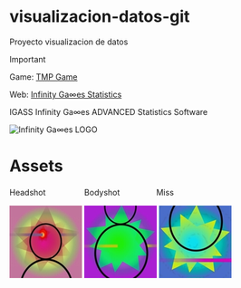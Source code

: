 # visualizacion-datos-git
Proyecto visualizacion de datos

> [!IMPORTANT]
> Game: [TMP Game](https://water-lemur.itch.io/clicker-game)
> 
> Web: [Infinity Ga∞es Statistics](https://sites.google.com/view/visualizacion-datos-ig/home)


IGASS Infinity Ga∞es ADVANCED Statistics Software

![Infinity Ga∞es LOGO](https://github.com/WaterLemur/visualizacion-datos-git/blob/main/Files/Infinity_Ga∞es_LOGO_5_I_small.png?raw=true)


# Assets

Headshot ㅤㅤㅤㅤㅤBodyshotㅤㅤㅤㅤㅤMiss

![Headshot](https://github.com/WaterLemur/visualizacion-datos-git/blob/main/Web/Assets/headshot.jpg?raw=true)
![Bodyshot](https://github.com/WaterLemur/visualizacion-datos-git/blob/main/Web/Assets/bodyshot.jpg?raw=true)
![Miss](https://github.com/WaterLemur/visualizacion-datos-git/blob/main/Web/Assets/miss.jpg?raw=true)
